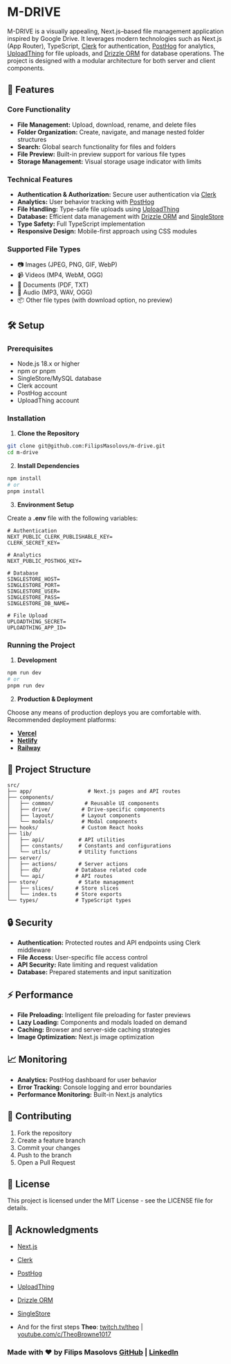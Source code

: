 # M-DRIVE

M-DRIVE is a visually appealing, Next.js–based file management application inspired by Google Drive. It leverages modern technologies such as Next.js (App Router), TypeScript, [Clerk](https://clerk.com) for authentication, [PostHog](https://posthog.com) for analytics, [UploadThing](https://uploadthing.com) for file uploads, and [Drizzle ORM](https://orm.drizzle.team) for database operations. The project is designed with a modular architecture for both server and client components.

## 🚀 Features

### Core Functionality

- **File Management:** Upload, download, rename, and delete files
- **Folder Organization:** Create, navigate, and manage nested folder structures
- **Search:** Global search functionality for files and folders
- **File Preview:** Built-in preview support for various file types
- **Storage Management:** Visual storage usage indicator with limits

### Technical Features

- **Authentication & Authorization:** Secure user authentication via [Clerk](https://clerk.com)
- **Analytics:** User behavior tracking with [PostHog](https://posthog.com)
- **File Handling:** Type-safe file uploads using [UploadThing](https://uploadthing.com)
- **Database:** Efficient data management with [Drizzle ORM](https://orm.drizzle.team) and [SingleStore](https://www.singlestore.com)
- **Type Safety:** Full TypeScript implementation
- **Responsive Design:** Mobile-first approach using CSS modules

### Supported File Types

- 📷 Images (JPEG, PNG, GIF, WebP)
- 📹 Videos (MP4, WebM, OGG)
- 📄 Documents (PDF, TXT)
- 🎵 Audio (MP3, WAV, OGG)
- 📦 Other file types (with download option, no preview)

## 🛠 Setup

### Prerequisites

- Node.js 18.x or higher
- npm or pnpm
- SingleStore/MySQL database
- Clerk account
- PostHog account
- UploadThing account

### Installation

1. **Clone the Repository**

```bash
git clone git@github.com:FilipsMasolovs/m-drive.git
cd m-drive
```

2. **Install Dependencies**

```bash
npm install
# or
pnpm install
```

3. **Environment Setup**

Create a **.env** file with the following variables:

```env
# Authentication
NEXT_PUBLIC_CLERK_PUBLISHABLE_KEY=
CLERK_SECRET_KEY=

# Analytics
NEXT_PUBLIC_POSTHOG_KEY=

# Database
SINGLESTORE_HOST=
SINGLESTORE_PORT=
SINGLESTORE_USER=
SINGLESTORE_PASS=
SINGLESTORE_DB_NAME=

# File Upload
UPLOADTHING_SECRET=
UPLOADTHING_APP_ID=
```

### Running the Project

1. **Development**
```bash
npm run dev
# or
pnpm run dev
```

2. **Production & Deployment**

Choose any means of production deploys you are comfortable with.\
Recommended deployment platforms:

* **[Vercel](https://vercel.com)**
* **[Netlify](https://www.netlify.com)**
* **[Railway](https://railway.com)**

## 📁 Project Structure

```text
src/
├── app/                  # Next.js pages and API routes
├── components/
│   ├── common/          # Reusable UI components
│   ├── drive/          # Drive-specific components
│   ├── layout/         # Layout components
│   └── modals/         # Modal components
├── hooks/              # Custom React hooks
├── lib/
│   ├── api/           # API utilities
│   ├── constants/     # Constants and configurations
│   └── utils/         # Utility functions
├── server/
│   ├── actions/       # Server actions
│   ├── db/           # Database related code
│   └── api/          # API routes
├── store/             # State management
│   ├── slices/       # Store slices
│   └── index.ts      # Store exports
└── types/            # TypeScript types
```

## 🔒 Security

* **Authentication:** Protected routes and API endpoints using Clerk middleware
* **File Access:** User-specific file access control
* **API Security:** Rate limiting and request validation
* **Database:** Prepared statements and input sanitization

## ⚡ Performance

* **File Preloading:** Intelligent file preloading for faster previews
* **Lazy Loading:** Components and modals loaded on demand
* **Caching:** Browser and server-side caching strategies
* **Image Optimization:** Next.js image optimization

## 📈 Monitoring

* **Analytics:** PostHog dashboard for user behavior
* **Error Tracking:** Console logging and error boundaries
* **Performance Monitoring:** Built-in Next.js analytics

## 🤝 Contributing

1. Fork the repository
2. Create a feature branch
3. Commit your changes
4. Push to the branch
5. Open a Pull Request

## 📄 License

This project is licensed under the MIT License - see the LICENSE file for details.

## 🙏 Acknowledgments

* [Next.js](https://nextjs.org/)
* [Clerk](https://clerk.com)
* [PostHog](https://posthog.com)
* [UploadThing](https://uploadthing.com)
* [Drizzle ORM](https://orm.drizzle.team)
* [SingleStore](https://www.singlestore.com)

* And for the first steps **Theo**: [twitch.tv/theo](https://www.twitch.tv/theo) | [youtube.com/c/TheoBrowne1017](https://www.youtube.com/c/TheoBrowne1017)

### Made with ❤️ by Filips Masolovs [GitHub](https://github.com/FilipsMasolovs) | [LinkedIn](https://www.linkedin.com/in/filips-masolovs)